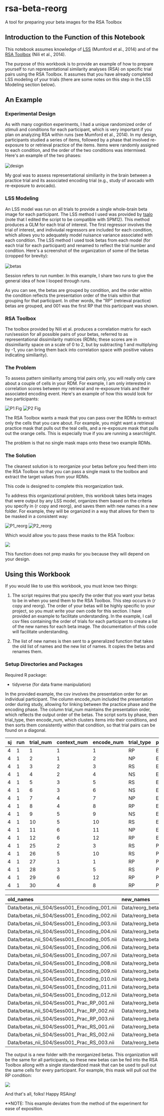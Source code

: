 # rsa-beta-reorg
A tool for preparing your beta images for the RSA Toolbox

Introduction to the Function of this Notebook
---------------------------------------------

This notebook assumes knowledge of [LSS](https://www.researchgate.net/profile/Tyler_Davis7/publication/266027316_The_impact_of_study_design_on_pattern_estimation_for_single-trial_multivariate_pattern_analysis/links/560f387e08ae0fc513eed791.pdf) (Mumford et al., 2014) and of the [RSA Toolbox](http://www.mrc-cbu.cam.ac.uk/methods-and-resources/toolboxes/) (Nili et al., 2014).

The purpose of this workbook is to provide an example of how to prepare yourself to run representational similarity analyses (RSA) on specific trial pairs using the RSA Toolbox. It assumes that you have already completed LSS modeling of your trials (there are some notes on this step in the LSS Modeling section below).

An Example
----------

### Experimental Design

As with many cognition experiments, I had a unique randomized order of stimuli and conditions for each participant, which is very important if you plan on analyzing RSA within runs (see Mumford et al., 2014). In my design, participants studied a series of items, followed by a phase that involved re-exposure to or retrieval practice of the items. Items were randomly assigned to each condition, and the order of the two conditions was intermixed. Here's an example of the two phases: <br><br> ![design](figures/design.png)

My goal was to assess representational similiarity in the brain between a practice trial and its associated encoding trial (e.g., study of avocado with re-exposure to avocado).

### LSS Modeling

An LSS model was run on all trials to provide a single whole-brain beta image for each participant. The LSS method I used was provided by [tsalo](https://github.com/tsalo/misc-fmri-code/blob/master/lssGenerateBetasSpm.m) (note that I edited the script to be compatible with SPM12). This method produces a GLM for each trial of interest. The first regressor involves the trial of interest, and indiviudal regressors are included for each condition, which allows you to adequately model nuisance variance associated with each condition. The LSS method I used took betas from each model (for each trial for each participant) and renamed to reflect the trial number and condition. Here's a screenshot of the organization of some of the betas (cropped for brevity): <br><br> ![betas](figures/betas.png)

Session refers to run number. In this example, I share two runs to give the general idea of how I looped through runs.

As you can see, the betas are grouped by condition, and the order within the condition reflects the presentation order of the trials within that grouping for that participant. In other words, the "RP" (retrieval practice) betas are grouped, and 001 was the first RP that this participant was shown.

### RSA Toolbox

The toolbox provided by Nili et al. produces a correlation matrix for each run/session for all possible pairs of your betas, referred to as representational dissimilarity matrices (RDMs; these scores are in dissimiliarity space on a scale of 0 to 2, but by subtracting 1 and multiplying by -1, you can bring them back into correlation space with positive values indicating similiarity).

### The Problem

To assess pattern similiarity among trial pairs only, you will really only care about a couple of cells in your RDM. For example, I am only interested in correlation scores between my retrieval and re-exposure trials and their associated encoding event. Here's an example of how this would look for two participants:

![P1 Fig](figures/P1.png) ![P2 Fig](figures/P2.png)

The RSA Toolbox wants a mask that you can pass over the RDMs to extract only the cells that you care about. For example, you might want a retrieval practice mask that pulls out the teal cells, and a re-exposure mask that pulls out the orange cells. This is especially true if you are running a searchlight.

The problem is that no single mask maps onto these two example RDMs.

### The Solution

The cleanest solution is to reorganize your betas before you feed them into the RSA Toolbox so that you can pass a single mask to the toolbox and extract the target values from your RDMs.

This code is designed to complete this reorganization task.

To address this organizational problem, this workbook takes beta images that were output by any LSS model, organizes them based on the criteria you specify in {r copy and reorg}, and saves them with new names in a new folder. For example, they will be organized in a way that allows for them to be masked in a consistent way:

![P1\_reorg](figures/P1_reorg.png) ![P2\_reorg](figures/P2_reorg.png)

Which would allow you to pass these masks to the RSA Toolbox:

![](figures/masks.png)

This function does not prep masks for you because they will depend on your design.

Using this Workbook
-------------------

If you would like to use this workbook, you must know two things:

1.  The script requires that you specify the order that you want your betas to be in when you send them to the RSA Toolbox. This step occurs in {r copy and reorg}. The order of your betas will be highly specific to your project, so you must write your own code for this section. I have provided an example to facilitate understanding. In the example, I call csv files containing the order of trials for each participant to create a list of the new names for each beta image. The documentation of this code will facilitate understanding.

2.  The list of new names is then sent to a generalized function that takes the old list of names and the new list of names. It copies the betas and renames them.

### Setup Directories and Packages

Required R package:

-   tidyverse (for data frame manipulation)

In the provided example, the csv involves the presentation order for an individual participant. The column encode\_num included the presentation order during study, allowing for linking between the practice phase and the encoding phase. The column trial\_num maintains the presentation order, which reflects the output order of the betas. The script sorts by phase, then trial\_type, then encode\_num, which clusters items into their conditions, and then sorts them consistently within that condition, so that trial pairs can be found on a diagonal.

| sj  | run | trial\_num | context\_num | encode\_num | trial\_type | phase  | order\_in\_cond | new\_beta\_name                                |
|:----|:----|:-----------|:-------------|:------------|:------------|:-------|:----------------|:-----------------------------------------------|
| 4   | 1   | 1          | 1            | 1           | RP          | Encode | 1               | Data/reorg\_betas\_S04/Run1\_Encode\_RP\_1.nii |
| 4   | 1   | 2          | 1            | 2           | NP          | Encode | 1               | Data/reorg\_betas\_S04/Run1\_Encode\_NP\_1.nii |
| 4   | 1   | 3          | 2            | 3           | RS          | Encode | 1               | Data/reorg\_betas\_S04/Run1\_Encode\_RS\_1.nii |
| 4   | 1   | 4          | 2            | 4           | NS          | Encode | 1               | Data/reorg\_betas\_S04/Run1\_Encode\_NS\_1.nii |
| 4   | 1   | 5          | 3            | 5           | RS          | Encode | 2               | Data/reorg\_betas\_S04/Run1\_Encode\_RS\_2.nii |
| 4   | 1   | 6          | 3            | 6           | NS          | Encode | 2               | Data/reorg\_betas\_S04/Run1\_Encode\_NS\_2.nii |
| 4   | 1   | 7          | 4            | 7           | NP          | Encode | 2               | Data/reorg\_betas\_S04/Run1\_Encode\_NP\_2.nii |
| 4   | 1   | 8          | 4            | 8           | RP          | Encode | 2               | Data/reorg\_betas\_S04/Run1\_Encode\_RP\_2.nii |
| 4   | 1   | 9          | 5            | 9           | NS          | Encode | 3               | Data/reorg\_betas\_S04/Run1\_Encode\_NS\_3.nii |
| 4   | 1   | 10         | 5            | 10          | RS          | Encode | 3               | Data/reorg\_betas\_S04/Run1\_Encode\_RS\_3.nii |
| 4   | 1   | 11         | 6            | 11          | NP          | Encode | 3               | Data/reorg\_betas\_S04/Run1\_Encode\_NP\_3.nii |
| 4   | 1   | 12         | 6            | 12          | RP          | Encode | 3               | Data/reorg\_betas\_S04/Run1\_Encode\_RP\_3.nii |
| 4   | 1   | 25         | 2            | 3           | RS          | Prac   | 1               | Data/reorg\_betas\_S04/Run1\_Prac\_RS\_1.nii   |
| 4   | 1   | 26         | 5            | 10          | RS          | Prac   | 3               | Data/reorg\_betas\_S04/Run1\_Prac\_RS\_3.nii   |
| 4   | 1   | 27         | 1            | 1           | RP          | Prac   | 1               | Data/reorg\_betas\_S04/Run1\_Prac\_RP\_1.nii   |
| 4   | 1   | 28         | 3            | 5           | RS          | Prac   | 2               | Data/reorg\_betas\_S04/Run1\_Prac\_RS\_2.nii   |
| 4   | 1   | 29         | 6            | 12          | RP          | Prac   | 3               | Data/reorg\_betas\_S04/Run1\_Prac\_RP\_3.nii   |
| 4   | 1   | 30         | 4            | 8           | RP          | Prac   | 2               | Data/reorg\_betas\_S04/Run1\_Prac\_RP\_2.nii   |

| old\_names                                      | new\_names                                     |
|:------------------------------------------------|:-----------------------------------------------|
| Data/betas\_nii\_S04/Sess001\_Encoding\_001.nii | Data/reorg\_betas\_S04/Run1\_Encode\_RP\_1.nii |
| Data/betas\_nii\_S04/Sess001\_Encoding\_002.nii | Data/reorg\_betas\_S04/Run1\_Encode\_NP\_1.nii |
| Data/betas\_nii\_S04/Sess001\_Encoding\_003.nii | Data/reorg\_betas\_S04/Run1\_Encode\_RS\_1.nii |
| Data/betas\_nii\_S04/Sess001\_Encoding\_004.nii | Data/reorg\_betas\_S04/Run1\_Encode\_NS\_1.nii |
| Data/betas\_nii\_S04/Sess001\_Encoding\_005.nii | Data/reorg\_betas\_S04/Run1\_Encode\_RS\_2.nii |
| Data/betas\_nii\_S04/Sess001\_Encoding\_006.nii | Data/reorg\_betas\_S04/Run1\_Encode\_NS\_2.nii |
| Data/betas\_nii\_S04/Sess001\_Encoding\_007.nii | Data/reorg\_betas\_S04/Run1\_Encode\_NP\_2.nii |
| Data/betas\_nii\_S04/Sess001\_Encoding\_008.nii | Data/reorg\_betas\_S04/Run1\_Encode\_RP\_2.nii |
| Data/betas\_nii\_S04/Sess001\_Encoding\_009.nii | Data/reorg\_betas\_S04/Run1\_Encode\_NS\_3.nii |
| Data/betas\_nii\_S04/Sess001\_Encoding\_010.nii | Data/reorg\_betas\_S04/Run1\_Encode\_RS\_3.nii |
| Data/betas\_nii\_S04/Sess001\_Encoding\_011.nii | Data/reorg\_betas\_S04/Run1\_Encode\_NP\_3.nii |
| Data/betas\_nii\_S04/Sess001\_Encoding\_012.nii | Data/reorg\_betas\_S04/Run1\_Encode\_RP\_3.nii |
| Data/betas\_nii\_S04/Sess001\_Prac\_RP\_001.nii | Data/reorg\_betas\_S04/Run1\_Prac\_RS\_1.nii   |
| Data/betas\_nii\_S04/Sess001\_Prac\_RP\_002.nii | Data/reorg\_betas\_S04/Run1\_Prac\_RS\_3.nii   |
| Data/betas\_nii\_S04/Sess001\_Prac\_RP\_003.nii | Data/reorg\_betas\_S04/Run1\_Prac\_RP\_1.nii   |
| Data/betas\_nii\_S04/Sess001\_Prac\_RS\_001.nii | Data/reorg\_betas\_S04/Run1\_Prac\_RS\_2.nii   |
| Data/betas\_nii\_S04/Sess001\_Prac\_RS\_002.nii | Data/reorg\_betas\_S04/Run1\_Prac\_RP\_3.nii   |
| Data/betas\_nii\_S04/Sess001\_Prac\_RS\_003.nii | Data/reorg\_betas\_S04/Run1\_Prac\_RP\_2.nii   |

The output is a new folder with the reorganized betas. This organization will be the same for all participants, so these new betas can be fed into the RSA Toolbox allong with a single standardized mask that can be used to pull out the same cells for every participant. For example, this mask will pull out the RP condition:

![](figures/mask_rp.png)

And that's all, folks! Happy RSAing!

\*\*NOTE: This example deviates from the method of the experiment for ease of exposition.

